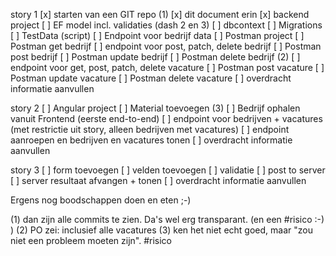 story 1 
[x] starten van een GIT repo (1)
[x] dit document erin
[x] backend project 
[ ] EF model incl. validaties (dash 2 en 3)
[ ] dbcontext
[ ] Migrations
[ ] TestData (script)
[ ] Endpoint voor bedrijf data
[ ] Postman project
[ ] Postman get bedrijf
[ ] endpoint voor post, patch, delete bedrijf
[ ] Postman post bedrijf
[ ] Postman update bedrijf
[ ] Postman delete bedrijf (2)
[ ] endpoint voor get, post, patch, delete vacature
[ ] Postman post vacature
[ ] Postman update vacature
[ ] Postman delete vacature
[ ] overdracht informatie aanvullen

story 2
[ ] Angular project
[ ] Material toevoegen (3)
[ ] Bedrijf ophalen vanuit Frontend (eerste end-to-end)
[ ] endpoint voor bedrijven + vacatures (met restrictie uit story, alleen bedrijven met vacatures)
[ ] endpoint aanroepen en bedrijven en vacatures tonen
[ ] overdracht informatie aanvullen

story 3
[ ] form toevoegen
[ ] velden toevoegen
[ ] validatie
[ ] post to server
[ ] server resultaat afvangen + tonen
[ ] overdracht informatie aanvullen

Ergens nog boodschappen doen en eten ;-)

(1) dan zijn alle commits te zien. Da's wel erg transparant. (en een #risico :-) )
(2) PO zei: inclusief alle vacatures
(3) ken het niet echt goed, maar "zou niet een probleem moeten zijn". #risico
